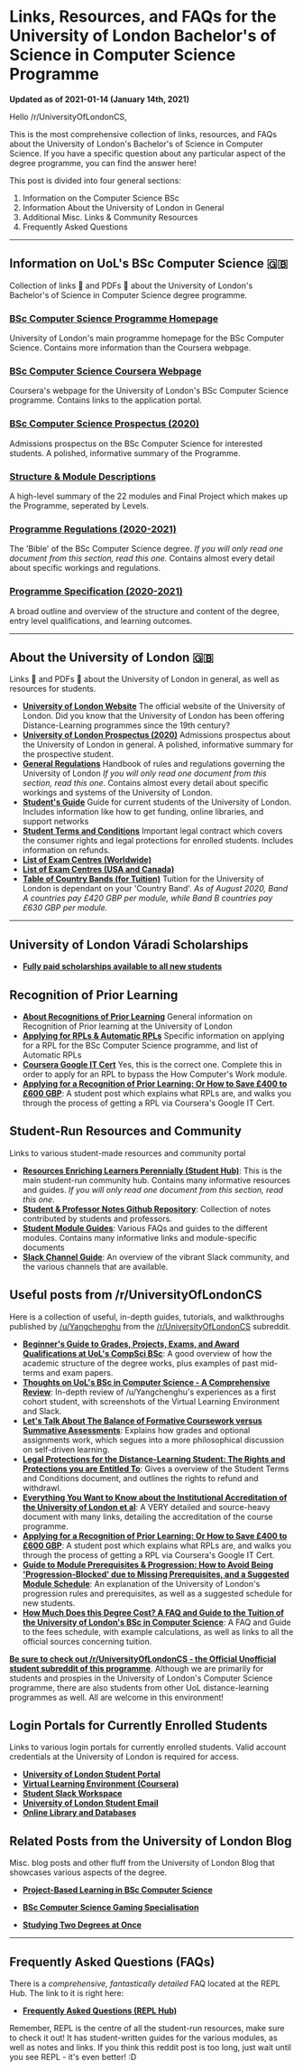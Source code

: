# Links, Resources, and FAQs for the University of London Bachelor's of Science in Computer Science Programme

**Updated as of 2021-01-14 (January 14th, 2021)**

Hello /r/UniversityOfLondonCS,

This is the most comprehensive collection of links, resources, and FAQs about the University of London's Bachelor's of Science in Computer Science. If you have a specific question about any particular aspect of the degree programme, you can find the answer here!

This post is divided into four general sections:

1. Information on the Computer Science BSc
2. Information About the University of London in General
3. Additional Misc. Links & Community Resources
4. Frequently Asked Questions

---

## Information on UoL's BSc Computer Science 🇬🇧
Collection of links 🔗 and PDFs 📄 about the University of London's Bachelor's of Science in Computer Science degree programme.

### [**BSc Computer Science Programme Homepage**](https://london.ac.uk/courses/computer-science)
University of London's main programme homepage for the BSc Computer Science. Contains more information than the Coursera webpage.

### [**BSc Computer Science Coursera Webpage**](https://www.coursera.org/degrees/bachelor-of-science-computer-science-london/)
Coursera's webpage for the University of London's BSc Computer Science programme. Contains links to the application portal.

### [**BSc Computer Science Prospectus (2020)**](https://london.ac.uk/sites/default/files/prospectuses/computer-science-prospectus-2020.pdf)
Admissions prospectus on the BSc Computer Science for interested students. A polished, informative summary of the Programme.

### [**Structure & Module Descriptions**](https://london.ac.uk/computer-science-structure)
A high-level summary of the 22 modules and Final Project which makes up the Programme, seperated by Levels.

### [**Programme Regulations (2020-2021)**](https://london.ac.uk/sites/default/files/regulations/progregs-computer-science-2020-21.pdf)
The 'Bible' of the BSc Computer Science degree. *If you will only read one document from this section, read this one.* Contains almost every detail about specific workings and regulations.


### [**Programme Specification (2020-2021)**](https://london.ac.uk/sites/default/files/programme-specifications/progspec-computer-science-2020-21.pdf)
A broad outline and overview of the structure and content of the degree, entry level qualifications, and learning outcomes.

---

## About the University of London 🇬🇧
Links 🔗 and PDFs 📄 about the University of London in general, as well as resources for students.

* [**University of London Website**](https://london.ac.uk/) The official website of the University of London. Did you know that the University of London has been offering Distance-Learning programmes since the 19th century?
* [**University of London Prospectus (2020)**](https://london.ac.uk/sites/default/files/prospectuses/GIP-2020.pdf) Admissions prospectus about the University of London in general. A polished, informative summary for the prospective student.
* [**General Regulations**](https://london.ac.uk/sites/default/files/regulations/progregs-general-2020-2021.pdf) Handbook of rules and regulations governing the University of London *If you will only read one document from this section, read this one.* Contains almost every detail about specific workings and systems of the University of London.
* [**Student's Guide**](https://my.london.ac.uk/documents/10197/2676152/Student+Guide/07f72f0b-fd7d-cc23-603f-db6c31bfa5e2) Guide for current students of the University of London. Includes information like how to get funding, online libraries, and support networks
* [**Student Terms and Conditions**](https://london.ac.uk/sites/default/files/governance/student-terms-and-conditions.pdf) Important legal contract which covers the consumer rights and legal protections for enrolled students. Includes information on refunds.
* [**List of Exam Centres (Worldwide)**](https://my.london.ac.uk/documents/10197/2926462/examcentres-worldwide2/659d044f-25c3-2a01-fd7e-0667e3d9e71a)
* [**List of Exam Centres (USA and Canada)**](https://my.london.ac.uk/documents/10197/2926462/examcentres-northamerica.pdf/da80d4a8-00db-053c-283a-0757f88b5e85)
* [**Table of Country Bands (for Tuition)**](https://london.ac.uk/sites/default/files/leaflets/country-bands.pdf) Tuition for the University of London is dependant on your 'Country Band'. *As of August 2020, Band A countries pay £420 GBP per module, while Band B countries pay £630 GBP per module.*

---

## University of London Váradi Scholarships
* [**Fully paid scholarships available to all new students**](https://london.ac.uk/applications/funding-your-study/scholarships-and-bursaries/varadi-scholarships)

## Recognition of Prior Learning
* [**About Recognitions of Prior Learning**](https://london.ac.uk/applications/how-apply/recognition-prior-learning) General information on Recognition of Prior learning at the University of London
* [**Applying for RPLs & Automatic RPLs**](https://london.ac.uk/applications/how-apply/recognition-prior-learning/recognition-and-accreditation-prior-learning-3) Specific information on applying for a RPL for the BSc Computer Science programme, and list of Automatic RPLs
* [**Coursera Google IT Cert**](https://www.coursera.org/professional-certificates/google-it-support) Yes, this is the correct one. Complete this in order to apply for an RPL to bypass the How Computer's Work module.
* [**Applying for a Recognition of Prior Learning: Or How to Save £400 to £600 GBP**](https://www.reddit.com/r/UniversityOfLondonCS/comments/hhjr2r/applying_for_a_recognition_of_prior_learning_rpl/): A student post which explains what RPLs are, and walks you through the process of getting a RPL via Coursera's Google IT Cert.


## Student-Run Resources and Community
Links to various student-made resources and community portal

* [**Resources Enriching Learners Perennially (Student Hub)**](https://world-class.github.io/REPL/): This is the main student-run community hub. Contains many informative resources and guides. *If you will only read one document from this section, read this one.*
* [**Student & Professor Notes Github Repository**](https://github.com/world-class/notes): Collection of notes contributed by students and professors.
* [**Student Module Guides**](https://github.com/world-class/REPL/tree/master/modules/level-4): Various FAQs and guides to the different modules. Contains many informative links and module-specific documents
* [**Slack Channel Guide**](https://world-class.github.io/REPL/slack/): An overview of the vibrant Slack community, and the various channels that are available.

## Useful posts from /r/UniversityOfLondonCS
Here is a collection of useful, in-depth guides, tutorials, and walkthroughs published by [/u/Yangchenghu](https://www.reddit.com/user/Yangchenghu) from the [/r/UniversityOfLondonCS](https://www.reddit.com/r/UniversityOfLondonCS/) subreddit.

* [**Beginner's Guide to Grades, Projects, Exams, and Award Qualifications at UoL's CompSci BSc**](https://www.reddit.com/r/UniversityOfLondonCS/comments/hgbcc8/beginners_guide_to_grades_projects_exams_and/): A good overview of how the academic structure of the degree works, plus examples of past mid-terms and exam papers.
* [**Thoughts on UoL's BSc in Computer Science - A Comprehensive Review**](https://www.reddit.com/r/UniversityOfLondonCS/comments/hf8cwy/thoughts_on_university_of_londons_bachelors_in/): In-depth review of /u/Yangchenghu's experiences as a first cohort student, with screenshots of the Virtual Learning Environment and Slack.
* [**Let's Talk About The Balance of Formative Coursework versus Summative Assessments**](https://www.reddit.com/r/UniversityOfLondonCS/comments/hgx9zs/lets_talk_about_the_balance_of_formative/): Explains how grades and optional assignments work, which segues into a more philosophical discussion on self-driven learning.
* [**Legal Protections for the Distance-Learning Student: The Rights and Protections you are Entitled To**](https://www.reddit.com/r/UniversityOfLondonCS/comments/hldddc/legal_protections_for_the_distancelearning/): Gives a overview of the Student Terms and Conditions document, and outlines the rights to refund and withdrawl.
* [**Everything You Want to Know about the Institutional Accreditation of the University of London et al**](https://www.reddit.com/r/UniversityOfLondonCS/comments/hzumke/everything_you_want_to_know_about_the/): A VERY detailed and source-heavy document with many links, detailing the accreditation of the course programme.
* [**Applying for a Recognition of Prior Learning: Or How to Save £400 to £600 GBP**](https://www.reddit.com/r/UniversityOfLondonCS/comments/hhjr2r/applying_for_a_recognition_of_prior_learning_rpl/): A student post which explains what RPLs are, and walks you through the process of getting a RPL via Coursera's Google IT Cert.
* [**Guide to Module Prerequisites & Progression: How to Avoid Being 'Progression-Blocked' due to Missing Prerequisites, and a Suggested Module Schedule**](https://www.reddit.com/r/UniversityOfLondonCS/comments/kp5mb0/guide_to_module_prerequisites_progression_how_to/): An explanation of the University of London's progression rules and prerequisites, as well as a suggested schedule for new students.
* [**How Much Does this Degree Cost? A FAQ and Guide to the Tuition of the University of London's BSc in Computer Science**](https://www.reddit.com/r/UniversityOfLondonCS/comments/kx21jp/how_much_does_this_degree_cost_a_faq_and_guide_to/): A FAQ and Guide to the fees schedule, with example calculations, as well as links to all the official sources concerning tuition.

[**Be sure to check out /r/UniversityOfLondonCS - the Official Unofficial student subreddit of this programme**](https://www.reddit.com/r/UniversityOfLondonCS/). Although we are primarily for students and prospies in the University of London's Computer Science programme, there are also students from other UoL distance-learning programmes as well. All are welcome in this environment!

## Login Portals for Currently Enrolled Students
Links to various login portals for currently enrolled students. Valid account credentials at the University of London is required for access.

* [**University of London Student Portal**](https://my.london.ac.uk/)
* [**Virtual Learning Environment (Coursera)**](https://www.coursera.org/?authMode=login&authProvider=london)
* [**Student Slack Workspace**](https://londoncs.slack.com/)
* [**University of London Student Email**](http://mail.google.com/a/student.london.ac.uk)
* [**Online Library and Databases**](http://onlinelibrary.london.ac.uk/)

## Related Posts from the University of London Blog
Misc. blog posts and other fluff from the University of London Blog that showcases various aspects of the degree.

* [**Project-Based Learning in BSc Computer Science**](https://london.ac.uk/news-opinion/london-connection/feature/build-a-digital-portfolio-your-future-career)

* [**BSc Computer Science Gaming Specialisation**](https://london.ac.uk/news-opinion/london-connection/feature/ready-player-one-get-set-exciting-career-gaming)

* [**Studying Two Degrees at Once**](https://london.ac.uk/news-and-opinion/student-blog/combining-two-degrees-a-story-plato-and-programming)

---

## Frequently Asked Questions (FAQs)

There is a *comprehensive, fantastically detailed* FAQ located at the REPL Hub. The link to it is right here:

* [**Frequently Asked Questions (REPL Hub)**](https://world-class.github.io/REPL/faq/)

Remember, REPL is the centre of all the student-run resources, make sure to check it out! It has student-written guides for the various modules, as well as notes and links. If you think this reddit post is too long, just wait until you see REPL - it's even better! :D
